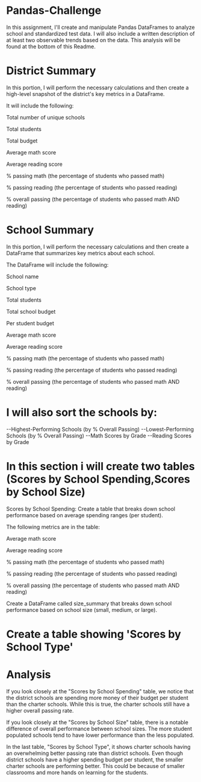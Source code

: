 # Pandas-Challenge
In this assignment, I'll create and manipulate Pandas DataFrames to analyze school and standardized test data. I will also include a written description of at least two observable trends based on the data. This analysis will be found at the bottom of this Readme.

# District Summary
In this portion, I will perform the necessary calculations and then create a high-level snapshot of the district's key metrics in a DataFrame.

It will include the following:

Total number of unique schools

Total students

Total budget

Average math score

Average reading score

% passing math (the percentage of students who passed math)

% passing reading (the percentage of students who passed reading)

% overall passing (the percentage of students who passed math AND reading)

# School Summary
In this portion, I will perform the necessary calculations and then create a DataFrame that summarizes key metrics about each school.

The DataFrame will include the following:

School name

School type

Total students

Total school budget

Per student budget

Average math score

Average reading score

% passing math (the percentage of students who passed math)

% passing reading (the percentage of students who passed reading)

% overall passing (the percentage of students who passed math AND reading)

# I will also sort the schools by:
--Highest-Performing Schools (by % Overall Passing)
--Lowest-Performing Schools (by % Overall Passing)
--Math Scores by Grade
--Reading Scores by Grade

# In this section i will create two tables (Scores by School Spending,Scores by School Size) 
Scores by School Spending:
Create a table that breaks down school performance based on average spending ranges (per student).

The following metrics are in the table:

Average math score

Average reading score

% passing math (the percentage of students who passed math)

% passing reading (the percentage of students who passed reading)

% overall passing (the percentage of students who passed math AND reading)

Create a DataFrame called size_summary that breaks down school performance based on school size (small, medium, or large).

# Create a table showing 'Scores by School Type'

# Analysis
If you look closely at the "Scores by School Spending" table, we notice that the district schools are spending more money of their budget per student than the charter schools. While this is true, the charter schools still have a higher overall passing rate.

If you look closely at the "Scores by School Size" table, there is a notable difference of overall performance between school sizes. The more student populated schools tend to have lower performance than the less populated. 

In the last table, "Scores by School Type", it shows charter schools having an overwhelming better passing rate than district schools. Even though district schools have a higher spending budget per student, the smaller charter schools are performing better. This could be because of smaller classrooms and more hands on learning for the students.
